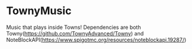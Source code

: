 # TownyMusic
Music that plays inside Towns!
Dependencies are both Towny(https://github.com/TownyAdvanced/Towny) and NoteBlockAPI(https://www.spigotmc.org/resources/noteblockapi.19287/)
